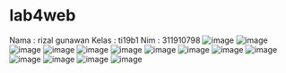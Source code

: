 # lab4web
Nama			:	rizal gunawan
Kelas			:	ti19b1
Nim			:	311910798
![image](https://user-images.githubusercontent.com/81961972/115206795-2a45a000-a125-11eb-86d2-19213c89f61a.png)
![image](https://user-images.githubusercontent.com/81961972/115206818-2fa2ea80-a125-11eb-8cde-78f909e4c68d.png)
![image](https://user-images.githubusercontent.com/81961972/115206841-37628f00-a125-11eb-8219-bd6e63a93a00.png)
![image](https://user-images.githubusercontent.com/81961972/115206858-3e899d00-a125-11eb-8010-4034a2b4445a.png)
![image](https://user-images.githubusercontent.com/81961972/115206889-48130500-a125-11eb-95b1-36b03dbd3a58.png)
![image](https://user-images.githubusercontent.com/81961972/115206905-4ba68c00-a125-11eb-846e-6cd1bef2efbf.png)
![image](https://user-images.githubusercontent.com/81961972/115206936-53663080-a125-11eb-8042-3a323db5c3c5.png)
![image](https://user-images.githubusercontent.com/81961972/115206955-56f9b780-a125-11eb-8c01-a030173bf16f.png)
![image](https://user-images.githubusercontent.com/81961972/115207019-66790080-a125-11eb-931d-0af708ce0ec7.png)
![image](https://user-images.githubusercontent.com/81961972/115207042-6c6ee180-a125-11eb-9792-d6d8989e496a.png)
![image](https://user-images.githubusercontent.com/81961972/115207076-72fd5900-a125-11eb-9ea7-d0a441f2c25e.png)
![image](https://user-images.githubusercontent.com/81961972/115207098-77c20d00-a125-11eb-9816-b57300938fa0.png)
![image](https://user-images.githubusercontent.com/81961972/115207116-7d1f5780-a125-11eb-9e39-399ab49ef92f.png)
![image](https://user-images.githubusercontent.com/81961972/115207131-81e40b80-a125-11eb-8ded-4a6f28d580d1.png)
